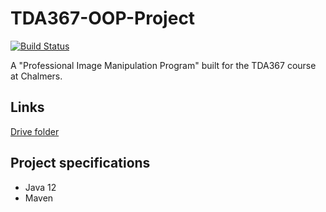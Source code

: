 # TDA367-OOP-Project
[![Build Status](https://travis-ci.org/albin-johansson/TDA367-OOP-Project.svg?branch=master)](https://travis-ci.org/albin-johansson/TDA367-OOP-Project)

A "Professional Image Manipulation Program" built for the TDA367 course at Chalmers.

## Links
[Drive folder](https://drive.google.com/drive/folders/1BFGlPjVkQWTJUQReq_0bJjC7yN-BWDoM?usp=sharing)

## Project specifications
* Java 12
* Maven
